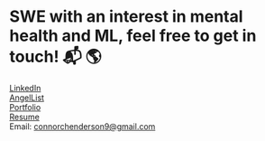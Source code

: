 # SWE with an interest in mental health and ML, feel free to get in touch! 📬 🌎
<a href="https://www.linkedin.com/in/connor-henderson-833504123/">LinkedIn</a>
<br>
  <a href="https://angel.co/u/connor-henderson-2">AngelList</a>
<br>
  <a href="https://cch41.github.io/">Portfolio</a>
<br>
  <a href="https://drive.google.com/file/d/1czOeW-ztukCtQGvm6FJuxcgc1pfCPals/view">Resume</a>
  <br>
Email: connorchenderson9@gmail.com
